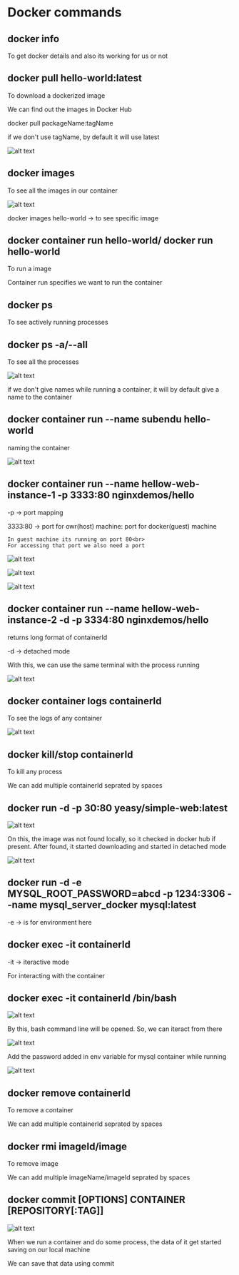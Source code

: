 # Docker commands

## docker info

To get docker details and also its working for us or not

## docker pull hello-world:latest

To download a dockerized image

We can find out the images in Docker Hub

docker pull packageName:tagName

if we don't use tagName, by default it will use latest

![alt text](image-12.png)

## docker images

To see all the images in our container

![alt text](image-13.png)

docker images hello-world -> to see specific image

## docker container run hello-world/ docker run hello-world

To run a image

Container run specifies we want to run the container

## docker ps

To see actively running processes

## docker ps -a/--all

To see all the processes

![alt text](image-14.png)

if we don't give names while running a container, it will by default give a name to the container

## docker container run --name subendu hello-world

naming the container

![alt text](image-15.png)

## docker container run --name hellow-web-instance-1 -p 3333:80 nginxdemos/hello

-p -> port mapping

3333:80 -> port for owr(host) machine: port for docker(guest) machine

    In guest machine its running on port 80<br>
    For accessing that port we also need a port

![alt text](image-16.png)

![alt text](image-17.png)

![alt text](image-18.png)

## docker container run --name hellow-web-instance-2 -d -p 3334:80 nginxdemos/hello

returns long format of containerId

-d -> detached mode

With this, we can use the same terminal with the process running

![alt text](image-19.png)

## docker container logs containerId

To see the logs of any container

![alt text](image-20.png)

## docker kill/stop containerId

To kill any process

We can add multiple containerId seprated by spaces

## docker run -d -p 30:80 yeasy/simple-web:latest

![alt text](image-21.png)

On this, the image was not found locally, so it checked in docker hub if present.
After found, it started downloading and started in detached mode

![alt text](image-22.png)

## docker run -d -e MYSQL_ROOT_PASSWORD=abcd -p 1234:3306 --name mysql_server_docker mysql:latest

-e -> is for environment here

## docker exec -it containerId

-it -> iteractive mode

For interacting with the container

## docker exec -it containerId /bin/bash

![alt text](image-23.png)

By this, bash command line will be opened. So, we can iteract from there

![alt text](image-24.png)

Add the password added in env variable for mysql container while running

![alt text](image-25.png)

## docker remove containerId

To remove a container

We can add multiple containerId seprated by spaces

## docker rmi imageId/image

To remove image

We can add multiple imageName/imageId seprated by spaces

## docker commit [OPTIONS] CONTAINER [REPOSITORY[:TAG]]

![alt text](image-26.png)

When we run a container and do some process, the data of it get started
saving on our local machine

We can save that data using commit
